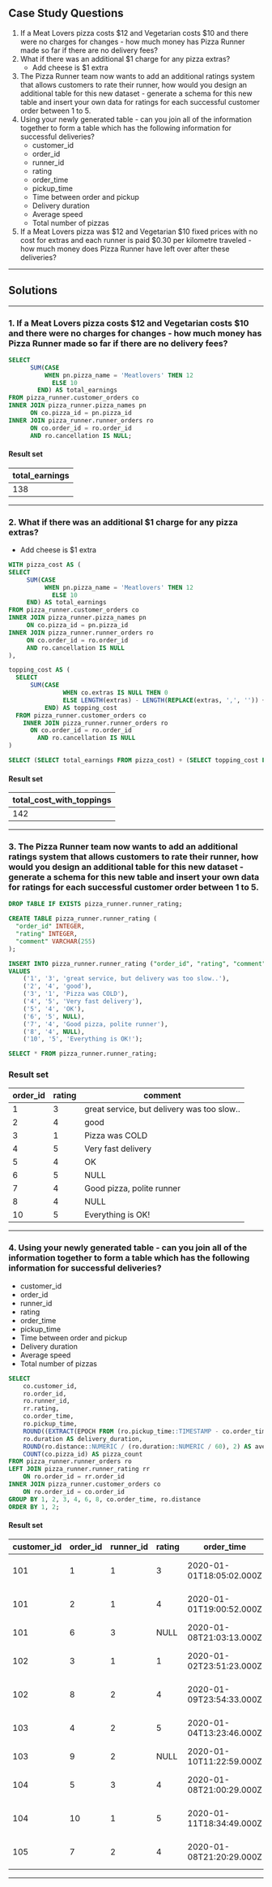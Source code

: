 ## Case Study Questions

1. If a Meat Lovers pizza costs $12 and Vegetarian costs $10 and there were no charges for changes - how much money has Pizza Runner made so far if there are no delivery fees?
2. What if there was an additional $1 charge for any pizza extras?
    - Add cheese is $1 extra
3. The Pizza Runner team now wants to add an additional ratings system that allows customers to rate their runner, how would you design an additional table for this new dataset - generate a schema for this new table and insert your own data for ratings for each successful customer order between 1 to 5.
4. Using your newly generated table - can you join all of the information together to form a table which has the following information for successful deliveries?
    - customer_id
    - order_id
    - runner_id
    - rating
    - order_time
    - pickup_time
    - Time between order and pickup
    - Delivery duration
    - Average speed
    - Total number of pizzas
5. If a Meat Lovers pizza was $12 and Vegetarian $10 fixed prices with no cost for extras and each runner is paid $0.30 per kilometre traveled - how much money does Pizza Runner have left over after these deliveries?

---

## Solutions

---

### 1. If a Meat Lovers pizza costs $12 and Vegetarian costs $10 and there were no charges for changes - how much money has Pizza Runner made so far if there are no delivery fees?

```sql
SELECT
      SUM(CASE
          WHEN pn.pizza_name = 'Meatlovers' THEN 12
        	ELSE 10
    	END) AS total_earnings
FROM pizza_runner.customer_orders co
INNER JOIN pizza_runner.pizza_names pn
      ON co.pizza_id = pn.pizza_id
INNER JOIN pizza_runner.runner_orders ro
      ON co.order_id = ro.order_id
      AND ro.cancellation IS NULL;
```
#### Result set

| total_earnings |
| -------------- |
| 138            |

---

### 2. What if there was an additional $1 charge for any pizza extras?
  - Add cheese is $1 extra

```sql
WITH pizza_cost AS (
SELECT
     SUM(CASE
          WHEN pn.pizza_name = 'Meatlovers' THEN 12
        	ELSE 10
     END) AS total_earnings
FROM pizza_runner.customer_orders co
INNER JOIN pizza_runner.pizza_names pn
     ON co.pizza_id = pn.pizza_id
INNER JOIN pizza_runner.runner_orders ro
     ON co.order_id = ro.order_id
     AND ro.cancellation IS NULL
),

topping_cost AS (
  SELECT
      SUM(CASE
               WHEN co.extras IS NULL THEN 0
               ELSE LENGTH(extras) - LENGTH(REPLACE(extras, ',', '')) + 1
      	  END) AS topping_cost
  FROM pizza_runner.customer_orders co
	INNER JOIN pizza_runner.runner_orders ro
      ON co.order_id = ro.order_id
    	AND ro.cancellation IS NULL
)

SELECT (SELECT total_earnings FROM pizza_cost) + (SELECT topping_cost FROM topping_cost) AS total_cost_with_toppings;
```
#### Result set

| total_cost_with_toppings |
| ------------------------ |
| 142                      |

---

### 3. The Pizza Runner team now wants to add an additional ratings system that allows customers to rate their runner, how would you design an additional table for this new dataset - generate a schema for this new table and insert your own data for ratings for each successful customer order between 1 to 5.

```sql
DROP TABLE IF EXISTS pizza_runner.runner_rating;

CREATE TABLE pizza_runner.runner_rating (
  "order_id" INTEGER,
  "rating" INTEGER,
  "comment" VARCHAR(255)
);

INSERT INTO pizza_runner.runner_rating ("order_id", "rating", "comment")
VALUES
    ('1', '3', 'great service, but delivery was too slow..'),
    ('2', '4', 'good'),
    ('3', '1', 'Pizza was COLD'),
    ('4', '5', 'Very fast delivery'),
    ('5', '4', 'OK'),
    ('6', '5', NULL),
    ('7', '4', 'Good pizza, polite runner'),
    ('8', '4', NULL),
    ('10', '5', 'Everything is OK!');

SELECT * FROM pizza_runner.runner_rating;
```
### Result set

| order_id | rating | comment                                    |
| -------- | ------ | ------------------------------------------ |
| 1        | 3      | great service, but delivery was too slow.. |
| 2        | 4      | good                                       |
| 3        | 1      | Pizza was COLD                             |
| 4        | 5      | Very fast delivery                         |
| 5        | 4      | OK                                         |
| 6        | 5      | NULL                                       |
| 7        | 4      | Good pizza, polite runner                  |
| 8        | 4      | NULL                                       |
| 10       | 5      | Everything is OK!                          |

---

### 4. Using your newly generated table - can you join all of the information together to form a table which has the following information for successful deliveries?
- customer_id
- order_id
- runner_id
- rating
- order_time
- pickup_time
- Time between order and pickup
- Delivery duration
- Average speed
- Total number of pizzas

```sql
SELECT
    co.customer_id,
    ro.order_id,
    ro.runner_id,
    rr.rating,
    co.order_time,
    ro.pickup_time,
    ROUND((EXTRACT(EPOCH FROM (ro.pickup_time::TIMESTAMP - co.order_time)) / 60)::NUMERIC, 0) AS prep_time_in_min,
    ro.duration AS delivery_duration,
    ROUND(ro.distance::NUMERIC / (ro.duration::NUMERIC / 60), 2) AS average_speed,
    COUNT(co.pizza_id) AS pizza_count
FROM pizza_runner.runner_orders ro
LEFT JOIN pizza_runner.runner_rating rr
    ON ro.order_id = rr.order_id
INNER JOIN pizza_runner.customer_orders co
    ON ro.order_id = co.order_id
GROUP BY 1, 2, 3, 4, 6, 8, co.order_time, ro.distance
ORDER BY 1, 2;
```
#### Result set

| customer_id | order_id | runner_id | rating | order_time               | pickup_time         | prep_time_in_min | delivery_duration | average_speed | pizza_count |
| ----------- | -------- | --------- | ------ | ------------------------ | ------------------- | ---------------- | ----------------- | ------------- | ----------- |
| 101         | 1        | 1         | 3      | 2020-01-01T18:05:02.000Z | 2020-01-01 18:15:34 | 11               | 32                | 37.50         | 1           |
| 101         | 2        | 1         | 4      | 2020-01-01T19:00:52.000Z | 2020-01-01 19:10:54 | 10               | 27                | 44.44         | 1           |
| 101         | 6        | 3         | NULL   | 2020-01-08T21:03:13.000Z | NULL                | NULL             | NULL              | NULL          | 1           |
| 102         | 3        | 1         | 1      | 2020-01-02T23:51:23.000Z | 2020-01-03 00:12:37 | 21               | 20                | 40.20         | 2           |
| 102         | 8        | 2         | 4      | 2020-01-09T23:54:33.000Z | 2020-01-10 00:15:02 | 20               | 15                | 93.60         | 1           |
| 103         | 4        | 2         | 5      | 2020-01-04T13:23:46.000Z | 2020-01-04 13:53:03 | 29               | 40                | 35.10         | 3           |
| 103         | 9        | 2         | NULL   | 2020-01-10T11:22:59.000Z | NULL                | NULL             | NULL              | NULL          | 1           |
| 104         | 5        | 3         | 4      | 2020-01-08T21:00:29.000Z | 2020-01-08 21:10:57 | 10               | 15                | 40.00         | 1           |
| 104         | 10       | 1         | 5      | 2020-01-11T18:34:49.000Z | 2020-01-11 18:50:20 | 16               | 10                | 60.00         | 2           |
| 105         | 7        | 2         | 4      | 2020-01-08T21:20:29.000Z | 2020-01-08 21:30:45 | 10               | 25                | 60.00         | 1           |

---

